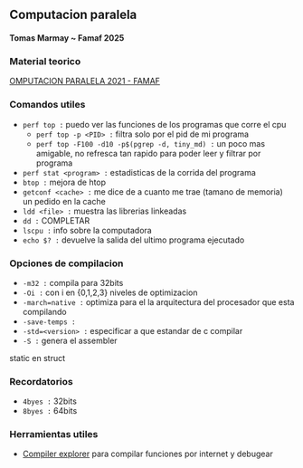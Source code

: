 ## Computacion paralela

#### Tomas Marmay ~ Famaf 2025

### Material teorico
[OMPUTACION PARALELA 2021 - FAMAF](https://cs.famaf.unc.edu.ar/~nicolasw/Docencia/CP/2021/index.html)

### Comandos utiles
- `perf top :` puedo ver las funciones de los programas que corre el cpu
    - `perf top -p <PID> :` filtra solo por el pid de mi programa
    - `perf top -F100 -d10 -p$(pgrep -d, tiny_md) :` un poco mas amigable, no refresca tan rapido para poder leer y filtrar por programa
- `perf stat <program> :` estadisticas de la corrida del programa
- `btop :` mejora de htop
- `getconf <cache> :` me dice de a cuanto me trae (tamano de memoria) un pedido en la cache
- `ldd <file> :` muestra las librerias linkeadas
- `dd :` COMPLETAR
- `lscpu :` info sobre la computadora
- `echo $? :` devuelve la salida del ultimo programa ejecutado

### Opciones de compilacion 
- `-m32 :` compila para 32bits
- `-Oi :` con i en {0,1,2,3} niveles de optimizacion
- `-march=native :` optimiza para el la arquitectura del procesador que esta compilando 
- `-save-temps :`
- `-std=<version> :` especificar a que estandar de c compilar
- `-S :` genera el assembler

static en struct 
### Recordatorios
- `4byes :` 32bits
- `8byes :` 64bits

### Herramientas utiles
- [Compiler explorer](https://godbolt.org/) para compilar funciones por internet y debugear